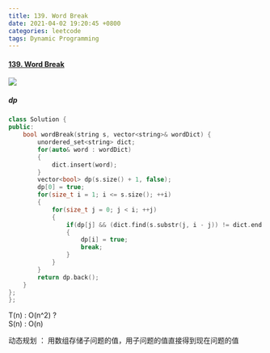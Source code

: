 ```yaml
---
title: 139. Word Break
date: 2021-04-02 19:20:45 +0800
categories: leetcode
tags: Dynamic Programming
---
```

#### [139. Word Break](https://leetcode.com/problems/word-break/)

![](https://image.cinte.cc/2021/04/02/4e3d2b784323c.png)
##### dp
```c++
class Solution {
public:
    bool wordBreak(string s, vector<string>& wordDict) {
        unordered_set<string> dict;
        for(auto& word : wordDict)
        {
            dict.insert(word);
        }
        vector<bool> dp(s.size() + 1, false);
        dp[0] = true;
        for(size_t i = 1; i <= s.size(); ++i)
        {
            for(size_t j = 0; j < i; ++j)
            {
                if(dp[j] && (dict.find(s.substr(j, i - j)) != dict.end())) // 对于后面的i来说，要用到前面的结果，如果某一块前面部分是true的且剩下的也是可分的，那么这一块也是true，就不用重复判断前面部分了
                {
                    dp[i] = true;
                    break;
                }
            }
        }
        return dp.back();
    }
};
};
````
T(n) : O(n^2) ? <br>
S(n) : O(n)


动态规划 ： 用数组存储子问题的值，用子问题的值直接得到现在问题的值
